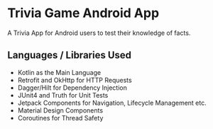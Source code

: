 # Trivia Game Android App
A Trivia App for Android users to test their knowledge of facts.

## Languages / Libraries Used
- Kotlin as the Main Language
- Retrofit and OkHttp for HTTP Requests
- Dagger/Hilt for Dependency Injection
- JUnit4 and Truth for Unit Tests
- Jetpack Components for Navigation, Lifecycle Management etc.
- Material Design Components
- Coroutines for Thread Safety
